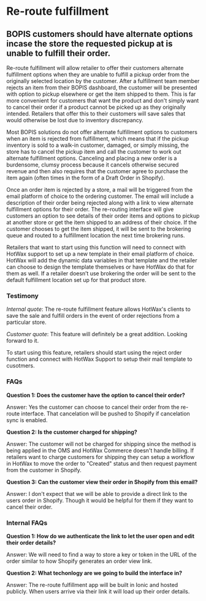 # Re-route fulfillment

## BOPIS customers should have alternate options incase the store the requested pickup at is unable to fulfill their order.

Re-route fulfillment will allow retailer to offer their customers alternate fulfillment options when they are unable to fulfill a pickup order from the originally selected location by the customer. After a fulfillment team member rejects an item from their BOPIS dashboard, the customer will be presented with option to pickup elsewhere or get the item shipped to them. This is far more convenient for customers that want the product and don't simply want to cancel their order if a product cannot be picked up as they originally intended. Retailers that offer this to their customers will save sales that would otherwise be lost due to inventory discrepancy.

Most BOPIS solutions do not offer alternate fulfillment options to customers when an item is rejected from fulfillment, which means that if the pickup inventory is sold to a walk-in customer, damaged, or simply missing, the store has to cancel the pickup item and call the customer to work out alternate fulfillment options. Canceling and placing a new order is a burdensome, clumsy process because it cancels otherwise secured revenue and then also requires that the customer agree to purchase the item again (often times in the form of a Draft Order in Shopify).

Once an order item is rejected by a store, a mail will be triggered from the email platform of choice to the ordering customer. The email will include a description of their order being rejected along with a link to view alternate fulfillment options for their order. The re-routing interface will give customers an option to see details of their order items and options to pickup at another store or get the item shipped to an address of their choice. If the customer chooses to get the item shipped, it will be sent to the brokering queue and routed to a fulfillment location the next time brokering runs.

Retailers that want to start using this function will need to connect with HotWax support to set up a new template in their email platform of choice. HotWax will add the dynamic data variables in that template and the retailer can choose to design the template themselves or have HotWax do that for them as well. If a retailer doesn’t use brokering the order will be sent to the default fulfillment location set up for that product store.

### Testimony

*Internal quote*: The re-route fulfillment feature allows HotWax's clients to save the sale and fulfill orders in the event of order rejections from a particular store.

*Customer quote*: This feature will definitely be a great addition. Looking forward to it.

To start using this feature, retailers should start using the reject order function and connect with HotWax Support to setup their mail template to cusotmers.

### FAQs

**Question 1: Does the customer have the option to cancel their order?**

Answer: Yes the customer can choose to cancel their order from the re-route interface. That cancelation will be pushed to Shopify if cancelation sync is enabled.

**Question 2: Is the customer charged for shipping?**

Answer: The customer will not be charged for shipping since the method is being applied in the OMS and HotWax Commerce doesn't handle billing. If retailers want to charge customers for shipping they can setup a workflow in HotWax to move the order to "Created" status and then request payment from the customer in Shopify.

**Question 3: Can the customer view their order in Shopify from this email?**

Answer: I don't expect that we will be able to provide a direct link to the users order in Shopify. Though it would be helpful for them if they want to cancel their order.

### Internal FAQs

**Question 1: How do we authenticate the link to let the user open and edit their order details?**

Answer: We will need to find a way to store a key or token in the URL of the order similar to how Shopify generates an order view link.

**Question 2: What techonlogy are we going to build the interface in?**

Answer: The re-route fulfillment app will be built in Ionic and hosted publicly. When users arrive via their link it will load up their order details.